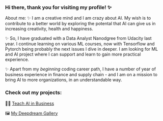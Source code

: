 ### Hi there, thank you for visiting my profile! ✨ 

About me:
✨  I am a creative mind and I am crazy about AI. My wish is to contribute to a better world by exploring the potental that AI can give us in increasing creativity, health and happiness.

✨ So, I have graduated with a Data Analyst Nanodgree from Udacity last year. I continue learning on various ML courses, now with Tensorflow and Pytorch being probably the next issues I dive in deeper. I am looking for ML and AI project where I can support and learn to gain more practical experience.

✨ Apart from my *beginning* coding career path, I have a number of year of business experience in finance and supply chain - and I am on a mission to bring AI to more organizations, in an understandable way.


### Check out my projects:

:woman_student: [Teach AI in Business](https://github.com/aenyne/teach-AI-in-business)

:framed_picture: [My Deepdream Gallery](https://deepdreamgenerator.com/u/aen/account)

